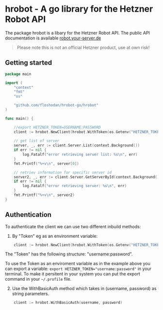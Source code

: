 # hrobot - A go library for the Hetzner Robot API 

The package hrobot is a libary for the Hetzner Robot API. 
The public API documentation is available [robot.your-server.de ](https://robot.your-server.de/doc/webservice/en.html#preface)

> Please note this is not an official Hetzner product, use at own risk!  

## Getting started

``` go
package main

import (
	"context"
	"fmt"
	"os"

	"github.com/floshodan/hrobot-go/hrobot"
)

func main() {

	//export HETZNER_TOKEN=USERNAME:PASSWORD
	client := hrobot.NewClient(hrobot.WithToken(os.Getenv("HETZNER_TOKEN")))
    
    // get list of server
    server, _, err := client.Server.List(context.Background())
    if err != nil {
        log.Fatalf("error retrieving server list: %s\n", err)
    }
	fmt.Printf("%+v\n", server[0])

    // retriev information for specific server id
	server2, _, err := client.Server.GetServerById(context.Background(), "1337")
    if err != nil {
        log.Fatalf("error retrieving server: %s\n", err)
    }
	fmt.Printf("%+v\n", server2)
}

```

## Authentication

To authenticate the client we can use two different inbuild methods: 

1) By "Token" eg as an environment variable: 

``` go
	client := hrobot.NewClient(hrobot.WithToken(os.Getenv("HETZNER_TOKEN")))
```
The "Token" has the following structure: "username:password". 

To use the Token as an enviroment variable as in the example above you can export a variable: `export HETZNER_TOKEN="username:password"` in your terminal. To make it persitent in your system you can put the export command in your `~/.profile` file.


2) Use the WithBasicAuth method which takes in (username, password) as string parameters. 
``` go 
	client := hrobot.WithBasicAuth(username, password)
```


